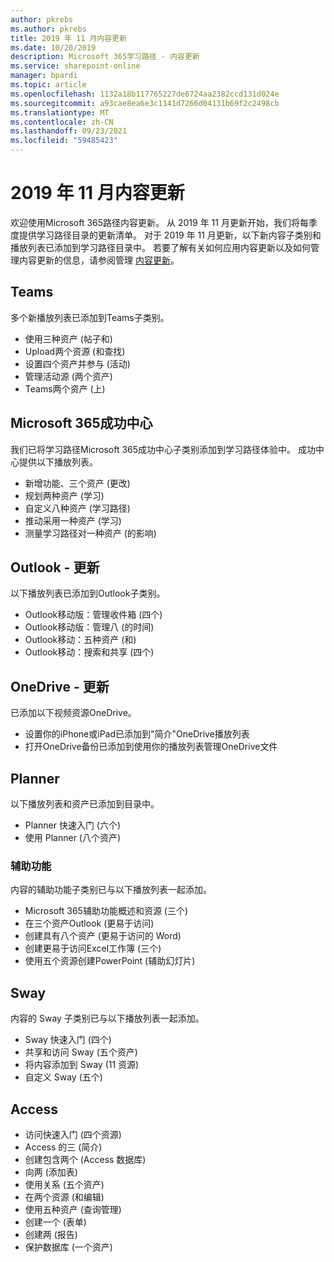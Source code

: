 ```yaml
---
author: pkrebs
ms.author: pkrebs
title: 2019 年 11 月内容更新
ms.date: 10/20/2019
description: Microsoft 365学习路径 - 内容更新
ms.service: sharepoint-online
manager: bpardi
ms.topic: article
ms.openlocfilehash: 1132a18b117765227de6724aa2382ccd131d024e
ms.sourcegitcommit: a93cae8ea6e3c1141d7266d04131b69f2c2498cb
ms.translationtype: MT
ms.contentlocale: zh-CN
ms.lasthandoff: 09/23/2021
ms.locfileid: "59485423"
---
```

# <a name="november-2019-content-updates"></a>2019 年 11 月内容更新
欢迎使用Microsoft 365路径内容更新。 从 2019 年 11 月更新开始，我们将每季度提供学习路径目录的更新清单。 对于 2019 年 11 月更新，以下新内容子类别和播放列表已添加到学习路径目录中。 若要了解有关如何应用内容更新以及如何管理内容更新的信息，请参阅管理 [内容更新](custom_contentupdatesmanage.md)。    

## <a name="teams"></a>Teams
多个新播放列表已添加到Teams子类别。
- 使用三种资产 (帖子和) 
- Upload两个资源 (和查找) 
- 设置四个资产并参与 (活动) 
- 管理活动源 (两个资产) 
- Teams两个资产 (上) 

## <a name="microsoft-365-success-center"></a>Microsoft 365成功中心
我们已将学习路径Microsoft 365成功中心子类别添加到学习路径体验中。 成功中心提供以下播放列表。
- 新增功能、三个资产 (更改) 
- 规划两种资产 (学习) 
- 自定义八种资产 (学习路径) 
- 推动采用一种资产 (学习) 
- 测量学习路径对一种资产 (的影响) 

## <a name="outlook---updates"></a>Outlook - 更新
以下播放列表已添加到Outlook子类别。 
- Outlook移动版：管理收件箱 (四个) 
- Outlook移动版：管理八 (的时间) 
- Outlook移动：五种资产 (和) 
- Outlook移动：搜索和共享 (四个) 

## <a name="onedrive---updates"></a>OneDrive - 更新
已添加以下视频资源OneDrive。 
- 设置你的iPhone或iPad已添加到"简介"OneDrive播放列表
- 打开OneDrive备份已添加到使用你的播放列表管理OneDrive文件

## <a name="planner"></a>Planner
以下播放列表和资产已添加到目录中。  
- Planner 快速入门 (六个) 
- 使用 Planner (八个资产) 

### <a name="accessibility"></a>辅助功能
内容的辅助功能子类别已与以下播放列表一起添加。 
- Microsoft 365辅助功能概述和资源 (三个) 
- 在三个资产Outlook (更易于访问) 
- 创建具有八个资产 (更易于访问的 Word) 
- 创建更易于访问Excel工作簿 (三个) 
- 使用五个资源创建PowerPoint (辅助幻灯片) 

## <a name="sway"></a>Sway
内容的 Sway 子类别已与以下播放列表一起添加。 
- Sway 快速入门 (四个) 
- 共享和访问 Sway (五个资产) 
- 将内容添加到 Sway (11 资源) 
- 自定义 Sway (五个) 

## <a name="access"></a>Access
- 访问快速入门 (四个资源) 
- Access 的三 (简介) 
- 创建包含两个 (Access 数据库) 
- 向两 (添加表) 
- 使用关系 (五个资产) 
- 在两个资源 (和编辑) 
- 使用五种资产 (查询管理) 
- 创建一个 (表单) 
- 创建两 (报告) 
- 保护数据库 (一个资产) 

